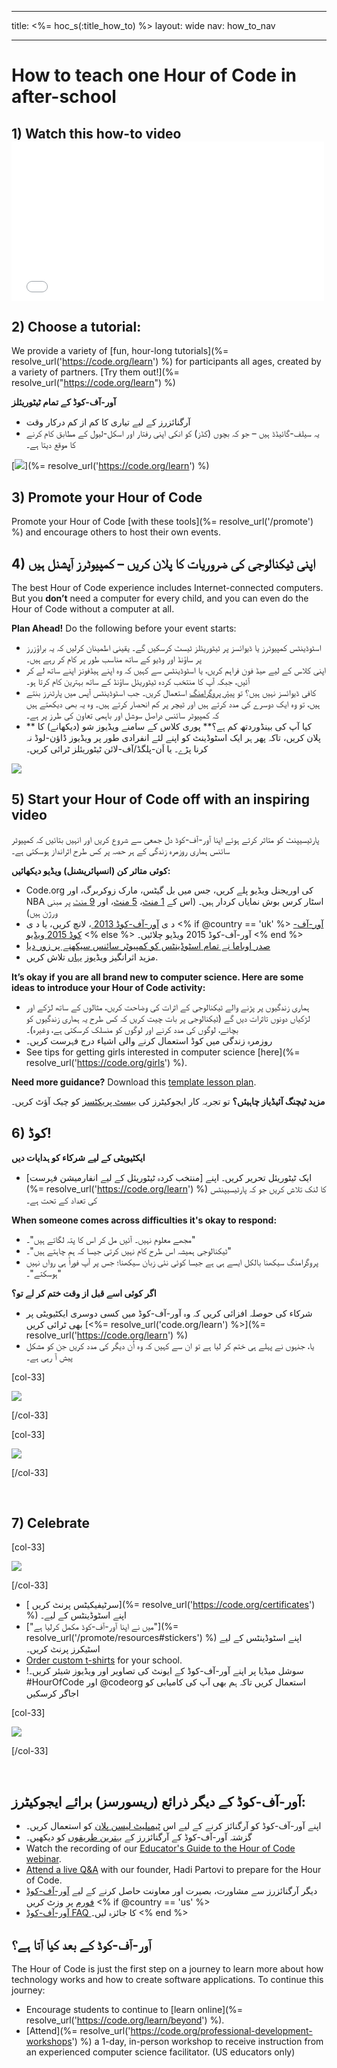 * * *

title: <%= hoc_s(:title_how_to) %> layout: wide nav: how_to_nav

* * *

# How to teach one Hour of Code in after-school

## 1) Watch this how-to video <iframe width="500" height="255" src="//www.youtube.com/embed/SrnvvWDm73k" frameborder="0" allowfullscreen></iframe>
## 2) Choose a tutorial:

We provide a variety of [fun, hour-long tutorials](%= resolve_url('https://code.org/learn') %) for participants all ages, created by a variety of partners. [Try them out!](%= resolve_url("https://code.org/learn") %)

**آور-آف-کوڈ کے تمام ٹیٹوریئلز**

  * آرگنائزرز کے لیے تیاری کا کم از کم درکار وقت
  * یہ سیلف-گائیڈڈ ہیں – جو کہ بچوں (کڈز) کو انکی اپنی رفتار اور اسکل-لیول کے مطابق کام کرنے کا موقع دیتا ہے۔

[![](/images/fit-700/tutorials.png)](%= resolve_url('https://code.org/learn') %)

## 3) Promote your Hour of Code

Promote your Hour of Code [with these tools](%= resolve_url('/promote') %) and encourage others to host their own events.

## 4) اپنی ٹیکنالوجی کی ضروریات کا پلان کریں – کمپیوٹرز آپشنل ہیں

The best Hour of Code experience includes Internet-connected computers. But you **don’t** need a computer for every child, and you can even do the Hour of Code without a computer at all.

**Plan Ahead!** Do the following before your event starts:

  * اسٹوڈینٹس کمپیوٹرز یا ڈیوائسز پر ٹیٹوریئلز ٹیسٹ کرسکیں گے۔ یقینی اطمینان کرلیں کہ یہ براؤزرز پر ساؤنڈ اور وڈیو کے ساتھ مناسب طور پر کام کر رہے ہیں۔
  * اپنی کلاس کے لیے ھیڈ فون فراہم کریں، یا اسٹوڈینٹس سے کہیں کہ وہ اپنے ہیڈفونز اپنے ساتھ لے کر آئیں، جبکہ آپ کا منتخب کردہ ٹیٹوریئل ساؤنڈ کے ساتھ بہترین کام کرتا ہو۔
  * کافی ڈیوائسز نہیں ہیں؟ </strong> تو [پیئر پروگرامنگ](https://www.youtube.com/watch?v=vgkahOzFH2Q) استعمال کریں۔ جب اسٹوڈینٹس آپس میں پارٹنرز بنتے ہیں، تو وہ ایک دوسرے کی مدد کرتے ہیں اور ٹیچر پر کم انحصار کرتے ہیں۔ وہ یہ بھی دیکھتے ہیں کہ کمپیوٹر سائنس دراصل سوشل اور باہمی تعاون کی طرز پر ہے۔
  * ** کیا آپ کی بینڈوردتھ کم ہے؟** پوری کلاس کے سامنے ویڈیوز شو (دیکھانے) کا پلان کریں، تاکہ پھر ہر ایک اسٹوڈینٹ کو اپنے لئے انفرادی طور پر ویڈیوز ڈاؤن-لوڈ نہ کرنا پڑے۔ یا اَن-پلگڈ/آف-لائن ٹیٹوریئلز ٹرائی کریں۔

![](/images/fit-350/group_ipad.jpg)

## 5) Start your Hour of Code off with an inspiring video

پارٹیسیپنٹ کو متاثر کرتے ہوئے اپنا آور-آف-کوڈ دل جمعی سے شروع کریں اور انہیں بتائیں کہ کمپیوٹر سائنس ہماری روزمرہ زندگی کے ہر حصہ پر کس طرح اثرانداز ہوسکتی ہے۔

**کوئی متاثر کن (انسپائریشنل) ویڈیو دیکھائیں:**

  * Code.org کی اوریجنل ویڈیو پلے کریں، جس میں بل گیٹس، مارک زوکربرگ، اور NBA اسٹار کرس بوش نمایاں کردار ہیں۔ (اس کے [ 1 منٹ](https://www.youtube.com/watch?v=qYZF6oIZtfc)، [ 5 منٹ](https://www.youtube.com/watch?v=nKIu9yen5nc)، اور [ 9 منٹ](https://www.youtube.com/watch?v=dU1xS07N-FA) پر مبنی ورژن ہیں)
  * د ی [آور-آف-کوڈ 2013 ](https://www.youtube.com/watch?v=FC5FbmsH4fw)، لانچ کریں، یا د ی <% if @country == 'uk' %> [ آور-آف-کوڈ 2015 ویڈیو](https://www.youtube.com/watch?v=7L97YMYqLHc) <% else %> آور-آف-کوڈ 2015 ویڈیو</a> چلائیں۔ <% end %>
  * [صدر اوباما نے تمام اسٹوڈینٹس کو کمپیوٹر سائنس سیکھنے پر زور دیا](https://www.youtube.com/watch?v=6XvmhE1J9PY)
  * مزید اثرانگیز ویڈیوز [یہاں](https://www.youtube.com/playlist?list=PLzdnOPI1iJNfpD8i4Sx7U0y2MccnrNZuP) تلاش کریں.

**It’s okay if you are all brand new to computer science. Here are some ideas to introduce your Hour of Code activity:**

  * ہماری زندگیوں پر پڑنے والے ٹیکنالوجی کے اثرات کی وضاحت کریں، مثالوں کے ساتھ لڑکے اور لڑکیاں دونوں تاثرات دیں گے (ٹیکنالوجی پر بات چیت کریں کہ کس طرح یہ ہماری زندگیوں کو بچانے، لوگوں کی مدد کرنے اور لوگوں کو منسلک کرسکتی ہے، وغیرہ)۔
  * روزمرہ زندگی میں کوڈ استعمال کرنے والی اشیاء درج فہرست کریں۔
  * See tips for getting girls interested in computer science [here](%= resolve_url('https://code.org/girls') %).

**Need more guidance?** Download this [template lesson plan](/files/AfterschoolEducatorLessonPlanOutline.docx).

**مزید ٹیچنگ آئیڈیاز چاہیئں؟** تو تجربہ کار ایجوکیٹرز کی [بیسٹ پریکٹسز](http://www.slideshare.net/TeachCode/hour-of-code-best-practices-for-successful-educators-51273466) کو چیک آؤٹ کریں۔

## 6) کوڈ!

**ایکٹیویٹی کے لیے شرکاء کو ہدایات دیں**

  * ایک ٹیٹوریئل تحریر کریں۔ اپنے [منتخب کردہ ٹیٹوریئل کے لیے انفارمیشن فہرست](%= resolve_url('https://code.org/learn') %) کا لنک تلاش کریں جو کہ پارٹیسیپنٹس کی تعداد کے تحت ہے۔

**When someone comes across difficulties it's okay to respond:**

  * مجھے معلوم نہیں۔ آئیں مل کر اس کا پتہ لگاتے ہیں"۔"
  * ٹیکنالوجی ہمیشہ اس طرح کام نہیں کرتی جیسا کہ ہم چاہتے ہیں"۔"
  * پروگرامنگ سیکھنا بالکل ایسے ہی ہے جیسا کوئی نئی زبان سیکھنا؛ جس پر آپ فوراً ہی رواں نہیں ہوسکتے"۔"

**اگر کوئی اسے قبل از وقت ختم کر لے تو؟**

  * شرکاء کی حوصلہ افزائی کریں کہ وہ آور-آف-کوڈ میں کسی دوسری ایکٹیویٹی پر بھی ٹرائی کریں [<%= resolve_url('code.org/learn') %>](%= resolve_url('https://code.org/learn') %)
  * یا، جنہوں نے پہلے ہی ختم کر لیا ہے تو ان سے کہیں کہ وہ اُن دیگر کی مدد کریں جن کو مشکل پیش آ رہی ہے۔

[col-33]

![](/images/fit-250/highschoolgirls.jpeg)

[/col-33]

[col-33]

![](/images/fit-300/group_ar.jpg)

[/col-33]

<p style="clear:both">
  &nbsp;
</p>

## 7) Celebrate

[col-33]

![](/images/fit-300/boy-certificate.jpg)

[/col-33]

  * [ سرٹیفیکیٹس پرنٹ کریں](%= resolve_url('https://code.org/certificates') %) اپنے اسٹوڈینٹس کے لیے۔
  * ["میں نے اپنا آور-آف-کوڈ مکمل کرلیا ہے"](%= resolve_url('/promote/resources#stickers') %) اپنے اسٹوڈینٹس کے لیے اسٹیکرز پرنٹ کریں۔
  * [Order custom t-shirts](http://blog.code.org/post/132608499493/hour-of-code-shirts-and-more) for your school.
  * !سوشل میڈیا پر اپنے آور-آف-کوڈ کے ایونٹ کی تصاویر اور ویڈیوز شیئر کریں۔ #HourOfCode اور @codeorg استعمال کریں تاکہ ہم بھی آپ کی کامیابی کو اجاگر کرسکیں

[col-33]

![](/images/fit-260/highlight-certificates.jpg)

[/col-33]

<p style="clear:both">
  &nbsp;
</p>

## آور-آف-کوڈ کے دیگر ذرائع (ریسورسز) برائے ایجوکیٹرز:

  * اپنے آور-آف-کوڈ کو آرگنائز کرنے کے لیے اس [ٹیمپلیٹ لیسن پلان](/files/AfterschoolEducatorLessonPlanOutline.docx) کو استعمال کریں۔
  * گزشتہ آور-آف-کوڈ کے آرگنائزرز کے [بہترین طریقوں](http://www.slideshare.net/TeachCode/hour-of-code-best-practices-for-successful-educators-51273466) کو دیکھیں۔ 
  * Watch the recording of our [Educator's Guide to the Hour of Code webinar](https://youtu.be/EJeMeSW2-Mw).
  * [Attend a live Q&A](http://www.eventbrite.com/e/ask-your-final-questions-and-prepare-for-the-2015-hour-of-code-with-codeorg-founder-hadi-partovi-tickets-17987437911) with our founder, Hadi Partovi to prepare for the Hour of Code.
  * دیگر آرگنائزرز سے مشاورت، بصیرت اور معاونت حاصل کرنے کے لیے [آور-آف-کوڈ فورم](http://forum.code.org/c/plc/hour-of-code) پر وزٹ کریں <% if @country == 'us' %>
  * [آور-آف-کوڈ FAQ ](https://support.code.org/hc/en-us/categories/200147083-Hour-of-Code)کا جائزہ لیں۔ <% end %>

## آور-آف-کوڈ کے بعد کیا آتا ہے؟

The Hour of Code is just the first step on a journey to learn more about how technology works and how to create software applications. To continue this journey:

  * Encourage students to continue to [learn online](%= resolve_url('https://code.org/learn/beyond') %).
  * [Attend](%= resolve_url('https://code.org/professional-development-workshops') %) a 1-day, in-person workshop to receive instruction from an experienced computer science facilitator. (US educators only)